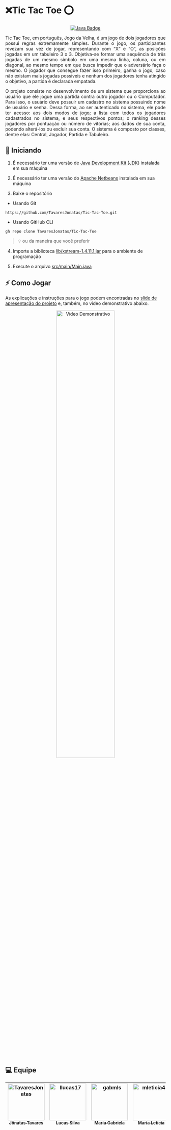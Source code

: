 # ❌Tic Tac Toe ⭕
<p align="center">
  <a href="https://www.oracle.com/java">
    <img src="https://img.shields.io/badge/Java-007396?style=for-the-badge&logo=Java&logoColor=white" title="Java" alt="Java Badge" />
  </a>
</p>

<p align="justify">
  Tic Tac Toe, em português, Jogo da Velha, é um jogo de dois jogadores que possui regras extremamente simples. Durante o jogo, os participantes revezam sua vez de jogar, representando com “X” e “O”, as posições jogadas em um tabuleiro 3 x 3. Objetiva-se formar uma sequência de três jogadas de um mesmo símbolo em uma mesma linha, coluna, ou em diagonal, ao mesmo tempo em que busca impedir que o adversário faça o mesmo. O jogador que consegue fazer isso primeiro, ganha o jogo, caso não existam mais jogadas possíveis e nenhum dos jogadores tenha atingido o objetivo, a partida é declarada empatada.
</p>
<p align="justify">
  O projeto consiste no desenvolvimento de um sistema que proporciona ao usuário que ele jogue uma partida contra outro jogador ou o Computador. Para isso, o usuário deve possuir um cadastro no sistema possuindo nome de usuário e senha. Dessa forma, ao ser autenticado no sistema, ele pode ter acesso: aos dois modos de jogo; a lista com todos os jogadores cadastrados no sistema, e seus respectivos pontos; o ranking desses jogadores por pontuação ou número de vitórias; aos dados de sua conta, podendo alterá-los ou excluir sua conta. O sistema é composto por classes, dentre elas: Central, Jogador, Partida e Tabuleiro.
</p>

## 🚀 Iniciando
1. É necessário ter uma versão de [Java Development Kit (JDK)](https://www.oracle.com/java "Página inicial de Java") instalada em sua máquina

2. É necessário ter uma versão do [Apache Netbeans](https://netbeans.apache.org "Página inicial do Apache Netbeans") instalada em sua máquina

3. Baixe o repositório
 - Usando Git
  ```
  https://github.com/TavaresJonatas/Tic-Tac-Toe.git
  ```
  - Usando GitHub CLI
  ```
  gh repo clone TavaresJonatas/Tic-Tac-Toe
  ```
  > 💡 ou da maneira que você preferir

4. Importe a biblioteca [lib/xstream-1.4.11.1.jar](https://github.com/TavaresJonatas/Tic-Tac-Toe/blob/main/lib/xstream-1.4.11.1.jar "Arquivo da biblioteca XStream") para o ambiente de programação

5. Execute o arquivo [src/main/Main.java](https://github.com/TavaresJonatas/Tic-Tac-Toe/blob/main/src/main/Main.java "Arquivo main/jogo.py")

## ⚡ Como Jogar
As explicações e instruções para o jogo podem encontradas no [slide de apresentação do projeto](https://github.com/TavaresJonatas/Tic-Tac-Toe/blob/main/presentation/Slide%20de%20Apresenta%C3%A7%C3%A3o.pdf "Slide de apresentação do projeto") e, também, no vídeo demonstrativo abaixo.
[<p align="center"><img src="presentation/Vídeo Demonstrativo (Capa).png" width="60%" length="60%" title="Vídeo Demonstrativo" alt="Vídeo Demonstrativo" /></p>](https://drive.google.com/file/d/1asTCTILLFpJdvc4oZSgToEYBdrgFnvQf/view "Vídeo Demonstrativo")

## 💻 Equipe
| [<img alt="TavaresJonatas" src="https://github.com/TavaresJonatas.png?size=115" width="115" /><br /><sub>Jônatas Tavares</sub>](https://github.com/TavaresJonatas "Jônatas Tavares (@TavaresJonatas)") | [<img alt="llucas17" src="https://github.com/llucas17.png?size=115" width="115"><br><sub>Lucas Silva</sub>](https://github.com/llucas17 "Lucas Silva (@llucas17)") | [<img alt="gabmls" src="https://github.com/gabmls.png?size=115" width="115"><br><sub>Maria Gabriela</sub>](https://github.com/gabmls "Maria Gabriela (@gabmls)") | [<img alt="mleticia4" src="https://github.com/mleticia4.png?size=115" width="115" /><br /><sub>Maria Letícia</sub>](https://github.com/mleticia4 "Maria Letícia (@mleticia4)") |
| :---: | :---: | :---: | :---: |
